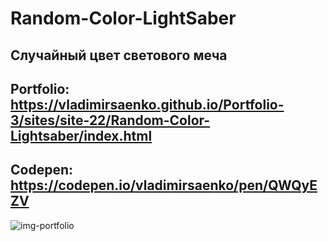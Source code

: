 # Random-Color-LightSaber

## Случайный цвет светового меча 

## Portfolio: https://vladimirsaenko.github.io/Portfolio-3/sites/site-22/Random-Color-Lightsaber/index.html

## Codepen: https://codepen.io/vladimirsaenko/pen/QWQyEZV

![img-portfolio](https://user-images.githubusercontent.com/56477695/138551565-0308fbe2-9603-411f-8d52-dedf2fff8d58.jpg)
